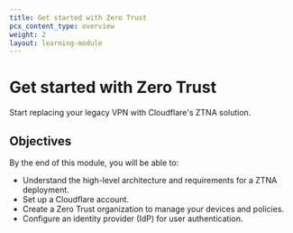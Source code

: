 ```yaml
---
title: Get started with Zero Trust
pcx_content_type: overview
weight: 2
layout: learning-module
---
```


# Get started with Zero Trust

Start replacing your legacy VPN with Cloudflare's ZTNA solution.

## Objectives

By the end of this module, you will be able to:

- Understand the high-level architecture and requirements for a ZTNA deployment.
- Set up a Cloudflare account.
- Create a Zero Trust organization to manage your devices and policies.
- Configure an identity provider (IdP) for user authentication.
